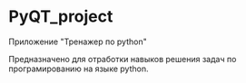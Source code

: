 # PyQT_project

Приложение "Тренажер по python"

Предназначено для отработки навыков решения задач по програмированию на языке python.

